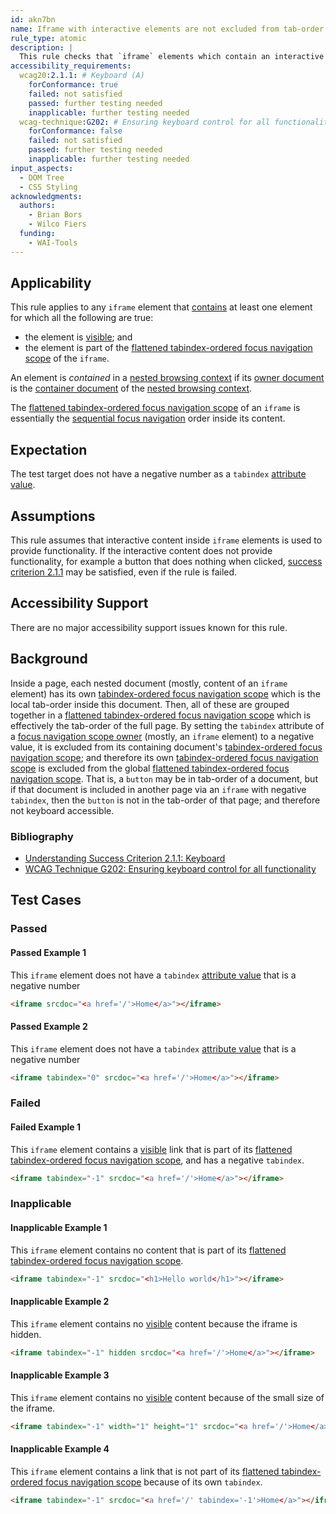 ```yaml
---
id: akn7bn
name: Iframe with interactive elements are not excluded from tab-order
rule_type: atomic
description: |
  This rule checks that `iframe` elements which contain an interactive (tabbable) element are not excluded from sequential focus navigation.
accessibility_requirements:
  wcag20:2.1.1: # Keyboard (A)
    forConformance: true
    failed: not satisfied
    passed: further testing needed
    inapplicable: further testing needed
  wcag-technique:G202: # Ensuring keyboard control for all functionality
    forConformance: false
    failed: not satisfied
    passed: further testing needed
    inapplicable: further testing needed
input_aspects:
  - DOM Tree
  - CSS Styling
acknowledgments:
  authors:
    - Brian Bors
    - Wilco Fiers
  funding:
    - WAI-Tools
---
```


## Applicability

This rule applies to any `iframe` element that [contains](#akn7bn:contain) at least one element for which all the following are true:

- the element is [visible][]; and
- the element is part of the [flattened tabindex-ordered focus navigation scope][] of the `iframe`.

An element is <dfn id="akn7bn:contain">contained</dfn> in a [nested browsing context][] if its [owner document][] is the [container document][] of the [nested browsing context][].

The [flattened tabindex-ordered focus navigation scope][] of an `iframe` is essentially the [sequential focus navigation][] order inside its content.

## Expectation

The test target does not have a negative number as a `tabindex` [attribute value][].

## Assumptions

This rule assumes that interactive content inside `iframe` elements is used to provide functionality. If the interactive content does not provide functionality, for example a button that does nothing when clicked, [success criterion 2.1.1][sc211] may be satisfied, even if the rule is failed.

## Accessibility Support

There are no major accessibility support issues known for this rule.

## Background

Inside a page, each nested document (mostly, content of an `iframe` element) has its own [tabindex-ordered focus navigation scope][] which is the local tab-order inside this document. Then, all of these are grouped together in a [flattened tabindex-ordered focus navigation scope][] which is effectively the tab-order of the full page. By setting the `tabindex` attribute of a [focus navigation scope owner][] (mostly, an `iframe` element) to a negative value, it is excluded from its containing document's [tabindex-ordered focus navigation scope][]; and therefore its own [tabindex-ordered focus navigation scope][] is excluded from the global [flattened tabindex-ordered focus navigation scope][]. That is, a `button` may be in tab-order of a document, but if that document is included in another page via an `iframe` with negative `tabindex`, then the `button` is not in the tab-order of that page; and therefore not keyboard accessible.

### Bibliography

- [Understanding Success Criterion 2.1.1: Keyboard](https://www.w3.org/WAI/WCAG21/Understanding/keyboard)
- [WCAG Technique G202: Ensuring keyboard control for all functionality](https://www.w3.org/WAI/WCAG21/Techniques/general/G202)

## Test Cases

### Passed

#### Passed Example 1

This `iframe` element does not have a `tabindex` [attribute value][] that is a negative number

```html
<iframe srcdoc="<a href='/'>Home</a>"></iframe>
```

#### Passed Example 2

This `iframe` element does not have a `tabindex` [attribute value][] that is a negative number

```html
<iframe tabindex="0" srcdoc="<a href='/'>Home</a>"></iframe>
```

### Failed

#### Failed Example 1

This `iframe` element contains a [visible][] link that is part of its [flattened tabindex-ordered focus navigation scope][], and has a negative `tabindex`.

```html
<iframe tabindex="-1" srcdoc="<a href='/'>Home</a>"></iframe>
```

### Inapplicable

#### Inapplicable Example 1

This `iframe` element contains no content that is part of its [flattened tabindex-ordered focus navigation scope][].

```html
<iframe tabindex="-1" srcdoc="<h1>Hello world</h1>"></iframe>
```

#### Inapplicable Example 2

This `iframe` element contains no [visible][] content because the iframe is hidden.

```html
<iframe tabindex="-1" hidden srcdoc="<a href='/'>Home</a>"></iframe>
```

#### Inapplicable Example 3

This `iframe` element contains no [visible][] content because of the small size of the iframe.

```html
<iframe tabindex="-1" width="1" height="1" srcdoc="<a href='/'>Home</a>"></iframe>
```

#### Inapplicable Example 4

This `iframe` element contains a link that is not part of its [flattened tabindex-ordered focus navigation scope][] because of its own `tabindex`.

```html
<iframe tabindex="-1" srcdoc="<a href='/' tabindex='-1'>Home</a>"></iframe>
```

[attribute value]: #attribute-value 'Definition of Attribute Value'
[container document]: https://html.spec.whatwg.org/#bc-container-document 'HTML browsing context container document, 2020/12/18'
[flattened tabindex-ordered focus navigation scope]: https://html.spec.whatwg.org/multipage/interaction.html#flattened-tabindex-ordered-focus-navigation-scope 'HTML - Living Standard, 2022/07/08'
[focus navigation scope owner]: https://html.spec.whatwg.org/multipage/interaction.html#focus-navigation-scope-owner
[nested browsing context]: https://html.spec.whatwg.org/#nested-browsing-context 'HTML nested browsing context, 2020/12/18'
[owner document]: https://dom.spec.whatwg.org/#dom-node-ownerdocument 'DOM node owner document property, 2020/12/18'
[sc211]: https://www.w3.org/TR/WCAG21/#keyboard 'WCAG 2.1 Success criterion 2.1.1 Keyboard'
[sequential focus navigation]: https://html.spec.whatwg.org/#sequential-focus-navigation 'HTML sequential focus navigation, 2020/12/18'
[tabindex-ordered focus navigation scope]: https://html.spec.whatwg.org/multipage/interaction.html#tabindex-ordered-focus-navigation-scope
[visible]: #visible 'Definition of visible'
